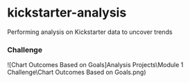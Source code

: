 # kickstarter-analysis
Performing analysis on Kickstarter data to uncover trends
### Challenge
![Chart Outcomes Based on Goals]Analysis Projects\Module 1 Challenge\Chart Outcomes Based on Goals.png)
